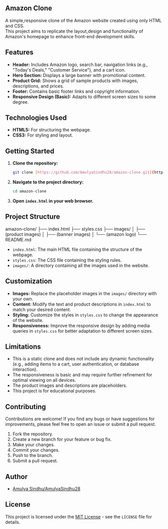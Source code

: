 ## Amazon Clone
  <p>A simple,responsive clone of the Amazon website created using only HTML and CSS.<br>
This project aims to replicate the layout,design and functionality of Amazon's homepage to enhance front-end development skills.</p>

## Features

* **Header:** Includes Amazon logo, search bar, navigation links (e.g., "Today's Deals," "Customer Service"), and a cart icon.
* **Hero Section:** Displays a large banner with promotional content.
* **Product Grid:** Shows a grid of sample products with images, descriptions, and prices.
* **Footer:** Contains basic footer links and copyright information.
* **Responsive Design (Basic):** Adapts to different screen sizes to some degree.

## Technologies Used

* **HTML5:** For structuring the webpage.
* **CSS3:** For styling and layout.

## Getting Started

1.  **Clone the repository:**

    ```bash
    git clone [https://github.com/AmulyaSindhu28/amazon-clone.git](https://www.google.com/search?q=https://github.com/AmulyaSindhu28/amazon-clone.git)
    ```

2.  **Navigate to the project directory:**

    ```bash
    cd amazon-clone
    ```

3.  **Open `index.html` in your web browser.**

## Project Structure

amazon-clone/
├── index.html
├── styles.css
├── images/
│   ├── (product images)
│   ├── (banner images)
│   └── (amazon logo)
    └── README.md 


* `index.html`: The main HTML file containing the structure of the webpage.
* `styles.css`: The CSS file containing the styling rules.
* `images/`: A directory containing all the images used in the website.

## Customization

* **Images:** Replace the placeholder images in the `images/` directory with your own.
* **Content:** Modify the text and product descriptions in `index.html` to match your desired content.
* **Styling:** Customize the styles in `styles.css` to change the appearance of the website.
* **Responsiveness:** Improve the responsive design by adding media queries in `styles.css` for better adaptation to different screen sizes.

## Limitations

* This is a static clone and does not include any dynamic functionality (e.g., adding items to a cart, user authentication, or database interaction).
* The responsiveness is basic and may require further refinement for optimal viewing on all devices.
* The product images and descriptions are placeholders.
* This project is for educational purposes.

## Contributing

Contributions are welcome! If you find any bugs or have suggestions for improvements, please feel free to open an issue or submit a pull request.

1.  Fork the repository.
2.  Create a new branch for your feature or bug fix.
3.  Make your changes.
4.  Commit your changes.
5.  Push to the branch.
6.  Submit a pull request.

## Author

* [Amulya Sindhu/AmulyaSindhu28](https://github.com/AmulyaSindhu28)

## License

This project is licensed under the [MIT License](LICENSE) - see the `LICENSE` file for details. 
